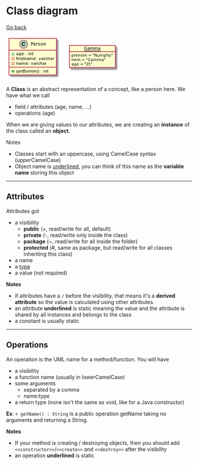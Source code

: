 # Class diagram

[Go back](../index.md)

![](images/NS-n2i903CRn_PxYuoP572gu59NY8YxYAyGQsugNEtAfuDjRgKDrpEzF8AcoaLeV7kxCcgEWn08Dspwg76Ks7-PER1gfuNzSujPfDg709PwaTKiwhR_1nSkTQuFVzBi3XK0Ub94AvrA14abPOi0M_jI7rBxyo5yR5qRwN3BGQkrTnN8TddW3.png)

A **Class** is an abstract representation of a concept,
like a person here. We have what we call

* field / attributes (age, name, ...)
* operations (age)

When we are giving values to our attributes,
we are creating an **instance** of the class called
an **object**.

Notes

* Classes start with an uppercase, using CamelCase
  syntax <span class="tms">(upperCamelCase)</span>
* Object name is <u>underlined</u>, you can think of this
name as the **variable name** storing this object
  
<hr class="sr">

## Attributes

Attributes got 

* a visibility
    * **public** (+, read/write for all, default)
    * **private** (-, read/write only inside the class)
    * **package** (~, read/write for all inside the folder)
    * **protected** (#, same as package, but read/write
      for all classes inheriting this class)
* a name
* a [type](types.md)
* a value (not required)

**Notes**

* if attributes have a ``/`` before the visibility, 
  that means it's a **derived attribute** so the value
  is calculated using other attributes.
* an attribute **underlined** is static meaning the
  value and the attribute is shared by all instances
  and belongs to the class
* a constant is usually static

<hr class="sl">

## Operations

An operation is the UML name for a method/function. You
will have

* a visibility
* a function name (usually in lowerCamelCase)
* some arguments
  * separated by a comma
  * name:type
* a return type <span class="tms">(none isn't the same as void, like
  for a Java constructor)</span>

**Ex**: ``+ getName() : String`` is
a public operation getName taking no arguments
and returning a String.

**Notes**

* If your method is creating / destroying objects,
  then you should add `<<constructor>>`/``<<create>>``
  and ``<<destroy>>`` after the visibility
* an operation **underlined** is static